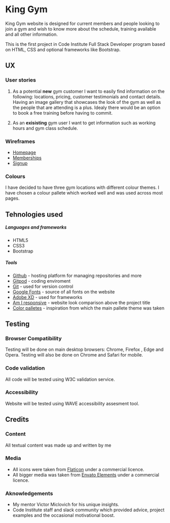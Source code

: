 <!-- Add ami responsive -->

# King Gym

King Gym website is designed for current members and people looking to join a gym and wish to know more about the schedule, training available and all other information.

This is the first project in Code Institute Full Stack Developer program based on HTML, CSS and optional frameworks like Bootstrap.

## UX

### User stories

1. As a potential **new** gym customer I want to easily find information on the following: locations, pricing, customer testimonials and contact details. Having an image gallery that showcases the look of the gym as well as the people that are attending is a plus. Idealy there would be an option to book a free training before having to commit.

2. As an **exisisting** gym user I want to get information such as working hours and gym class schedule.

### Wireframes

- [Homepage](assets/images/images_README/homepage.png)
- [Memberships](assets/images/images_README/memberships.png)
- [Signup](assets/images/images_README/signup.png)

<!-- ### Fonts -->

### Colours

I have decided to have three gym locations with different colour themes. I have chosen a colour pallete which worked well and was used across most pages.

<!-- ## Features -->

## Tehnologies used

##### Languages and frameworks

- HTML5
- CSS3
- Bootstrap

##### Tools

- [Github](https://www.gitpod.io/) - hosting platform for managing repositories and more
- [Gitpod](https://www.gitpod.io/) - coding enviroment
- [Git](https://git-scm.com/) - used for version control
- [Google Fonts](https://fonts.google.com/) - source of all fonts on the website
- [Adobe XD](https://www.adobe.com/ie/products/xd.html) - used for frameworks
- [Am I responsive](http://ami.responsivedesign.is/) - website look comparison above the project title
- [Color palletes](https://colorpalettes.net/) - inspiration from which the main pallete theme was taken

## Testing

<!-- ### Responsiveness -->

### Browser Compatibility

Testing will be done on main desktop browsers: Chrome, Firefox , Edge and Opera.
Testing will also be done on Chrome and Safari for mobile.

### Code validation

All code will be tested using W3C validation service.

### Accessibility

Website will be tested using WAVE accessibility assesment tool.

<!-- ### Bugs -->

<!-- ## Deployment -->

## Credits

### Content

All textual content was made up and written by me

### Media

- All icons were taken from [Flaticon](https://www.flaticon.com/) under a commercial licence.
- All bigger media was taken from [Envato Elements](https://elements.envato.com/) under a commercial licence.

### Aknowledgements

- My mentor Victor Miclovich for his unique insights.
- Code Institute staff and slack community which provided advice, project examples and the occasional motivational boost.

